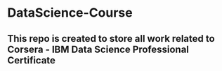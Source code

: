 # DataScience-Course
## This repo is created to store all work related to Corsera - IBM Data Science Professional Certificate
